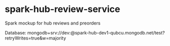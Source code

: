# spark-hub-review-service
Spark mockup for hub reviews and preorders

Database:
mongodb+srv://dev:<password>@spark-hub-dev1-qubcu.mongodb.net/test?retryWrites=true&w=majority